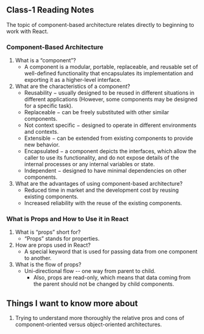 ## Class-1 Reading Notes  
<p>The topic of component-based architecture relates directly to beginning to work with React.</p>

### Component-Based Architecture

1. What is a “component”?
    * A component is a modular, portable, replaceable, and reusable set of well-defined functionality that encapsulates its implementation and exporting it as a higher-level interface.
2. What are the characteristics of a component?
    * Reusability − usually designed to be reused in different situations in different applications (However, some components may be designed for a specific task).
    * Replaceable − can be freely substituted with other similar components.
    * Not context specific − designed to operate in different environments and contexts.
    * Extensible − can be extended from existing components to provide new behavior.
    * Encapsulated − a component depicts the interfaces, which allow the caller to use its functionality, and do not expose details of the internal processes or any internal variables or state.
    * Independent − designed to have minimal dependencies on other components.
3. What are the advantages of using component-based architecture?
    * Reduced time in market and the development cost by reusing existing components.
    * Increased reliability with the reuse of the existing components.

### What is Props and How to Use it in React

1. What is “props” short for?
    * “Props” stands for properties.
2. How are props used in React?
    * A special keyword that is used for passing data from one component to another.
3. What is the flow of props?
    * Uni-directional flow -- one way from parent to child.
        * Also, props are read-only, which means that data coming from the parent should not be changed by child components.


## Things I want to know more about

1. Trying to understand more thoroughly the relative pros and cons of component-oriented versus object-oriented architectures.